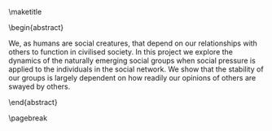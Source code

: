 \maketitle

\begin{abstract}

We, as humans are social creatures, that depend on our relationships with others to function in civilised society. In this project we explore the dynamics of the naturally emerging social groups when social pressure is applied to the individuals in the social network. We show that the stability of our groups is largely dependent on how readily our opinions of others are swayed by others.

\end{abstract}

\pagebreak
